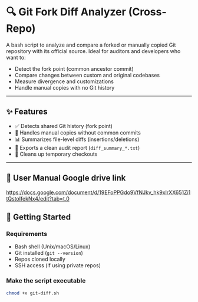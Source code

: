 # 🔍 Git Fork Diff Analyzer (Cross-Repo)

A bash script to analyze and compare a forked or manually copied Git repository with its official source. Ideal for auditors and developers who want to:

- Detect the fork point (common ancestor commit)
- Compare changes between custom and original codebases
- Measure divergence and customizations
- Handle manual copies with no Git history

---

## ✨ Features

- ✅ Detects shared Git history (fork point)
- 🧱 Handles manual copies without common commits
- 📊 Summarizes file-level diffs (insertions/deletions)
- 📝 Exports a clean audit report (`diff_summary_*.txt`)
- 🧹 Cleans up temporary checkouts

---
## 🚀 User Manual Google drive link

https://docs.google.com/document/d/19EFoPPGdo9VfNJkv_hk9xIrXX651Zi1tQstoIfekNx4/edit?tab=t.0

## 🚀 Getting Started

### Requirements

- Bash shell (Unix/macOS/Linux)
- Git installed (`git --version`)
- Repos cloned locally
- SSH access (if using private repos)

### Make the script executable

```bash
chmod +x git-diff.sh

